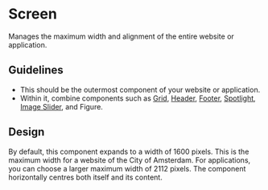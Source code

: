 <!-- @license CC0-1.0 -->

# Screen

Manages the maximum width and alignment of the entire website or application.

## Guidelines

- This should be the outermost component of your website or application.
- Within it, combine components such as
  [Grid](/docs/components-layout-grid--docs),
  [Header](/docs/components-containers-header--docs),
  [Footer](/docs/components-containers-footer--docs),
  [Spotlight](/docs/components-containers-spotlight--docs),
  [Image Slider](/docs/components-media-image-slider--docs),
  and Figure.

## Design

By default, this component expands to a width of 1600 pixels.
This is the maximum width for a website of the City of Amsterdam.
For applications, you can choose a larger maximum width of 2112 pixels.
The component horizontally centres both itself and its content.
